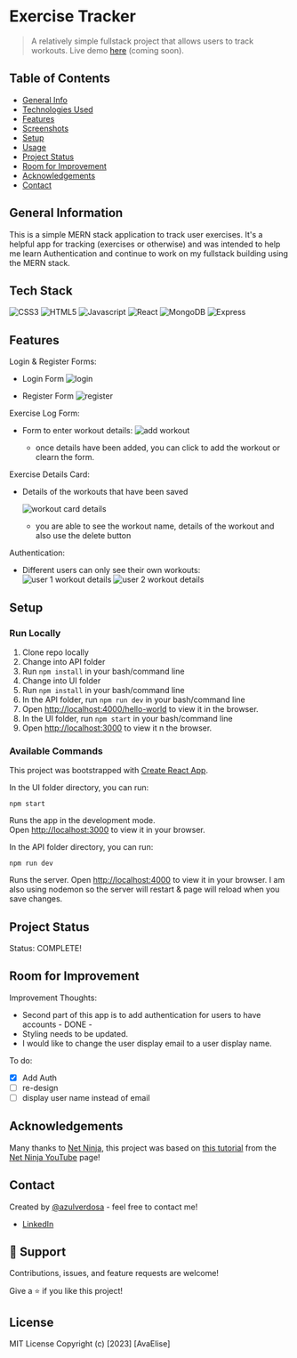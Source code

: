 # Exercise Tracker

> A relatively simple fullstack project that allows users to track workouts. Live demo [here](http://demoexamplecomingsoon.com 'Not a real link') (coming soon).

## Table of Contents

- [General Info](#general-information)
- [Technologies Used](#technologies-used)
- [Features](#features)
- [Screenshots](#screenshots)
- [Setup](#setup)
- [Usage](#usage)
- [Project Status](#project-status)
- [Room for Improvement](#room-for-improvement)
- [Acknowledgements](#acknowledgements)
- [Contact](#contact)

## General Information

This is a simple MERN stack application to track user exercises. It's a helpful app for tracking (exercises or otherwise) and was intended to help me learn Authentication and continue to work on my fullstack building using the MERN stack.

## Tech Stack

![CSS3](https://img.shields.io/badge/CSS3-1572B6.svg?style=for-the-badge&logo=CSS3&logoColor=white)
![HTML5](https://img.shields.io/badge/HTML5-E34F26.svg?style=for-the-badge&)
![Javascript](https://img.shields.io/badge/JavaScript-F7DF1E.svg?style=for-the-badge&logo=JavaScript&logoColor=black)
![React](https://img.shields.io/badge/React-61DAFB.svg?style=for-the-badge&logo=React&logoColor=black)
![MongoDB](https://img.shields.io/badge/MongoDB-47A248.svg?style=for-the-badge&logo=MongoDB&logoColor=white)
![Express](https://img.shields.io/badge/Express-CA4245.svg?style=for-the-badge&logo=Express&logoColor=white)

## Features

Login & Register Forms:

- Login Form
  ![login](ui/screenshots/login.png 'Login Page')

- Register Form
  ![register](ui/screenshots/register.png 'Register Page')

Exercise Log Form:

- Form to enter workout details:
  ![add workout](ui/screenshots/addworkout.png 'Form')

  - once details have been added, you can click to add the workout or clearn the form.

Exercise Details Card:

- Details of the workouts that have been saved

  ![workout card details](ui/screenshots/workoutcarddetails.png 'Workout Details')

  - you are able to see the workout name, details of the workout and also use the delete button

Authentication:

- Different users can only see their own workouts:
  ![user 1 workout details](ui/screenshots/user1.png 'Workout Details')
  ![user 2 workout details](ui/screenshots/user2.png 'Workout Details')

## Setup

### Run Locally

1. Clone repo locally
2. Change into API folder
3. Run `npm install` in your bash/command line
4. Change into UI folder
5. Run `npm install` in your bash/command line
6. In the API folder, run `npm run dev` in your bash/command line
7. Open [http://localhost:4000/hello-world](http://localhost:4000/hello-world) to view it in the browser.
8. In the UI folder, run `npm start` in your bash/command line
9. Open [http://localhost:3000](http://localhost:3000) to view it n the browser.

### Available Commands

This project was bootstrapped with [Create React App](https://github.com/facebook/create-react-app).

In the UI folder directory, you can run:

`npm start`

Runs the app in the development mode.\
Open [http://localhost:3000](http://localhost:3000) to view it in your browser.

In the API folder directory, you can run:

`npm run dev`

Runs the server. Open [http://localhost:4000](http://localhost:4000) to view it in your browser. I am also using nodemon so the server will restart & page will reload when you save changes.

<!-- ## Usage

How does one go about using it? Provide various use cases and code examples here.

    write-your-code-here -->

## Project Status

Status: COMPLETE!

## Room for Improvement

Improvement Thoughts:

- Second part of this app is to add authentication for users to have accounts - DONE -
- Styling needs to be updated.
- I would like to change the user display email to a user display name.

To do:

- [x] Add Auth
- [ ] re-design
- [ ] display user name instead of email

## Acknowledgements

Many thanks to [Net Ninja](https://netninja.dev/), this project was based on [this tutorial](https://www.youtube.com/watch?v=98BzS5Oz5E4&list=PL4cUxeGkcC9iJ_KkrkBZWZRHVwnzLIoUE&index=1) from the [Net Ninja YouTube](https://www.youtube.com/@NetNinja) page!

## Contact

Created by [@azulverdosa](ellemocambo@gmail.com) - feel free to contact me!

- [LinkedIn](https://www.linkedin.com/in/avatorre/ 'linked')

## 🤝 Support

Contributions, issues, and feature requests are welcome!

Give a ⭐️ if you like this project!

## License

MIT License Copyright (c) [2023] [AvaElise]
